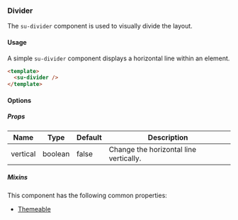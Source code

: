 ### Divider

The `su-divider` component is used to visually divide the layout.

<su-divider class = "mb-8" />

#### Usage

A simple `su-divider` component displays a horizontal line within an element.

```html
<template>
  <su-divider />
</template>
```

#### Options

<sample class="mb-4" />

##### Props

| Name | Type | Default | Description |
| ---- | ---- | ------- | ----------- |
| vertical | boolean | false | Change the horizontal line vertically. |

##### Mixins

This component has the following common properties:

- [Themeable](../internals/mixins#Themeable)